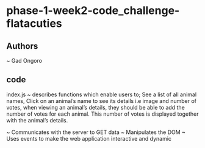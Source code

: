 # phase-1-week2-code_challenge-flatacuties

## Authors
~ Gad Ongoro

## code
index.js ~ describes functions which enable users to; See a list of all animal names, Click on an animal’s name to see its details i.e image and number of votes, when viewing an animal’s details, they should be able to add the number of votes for each animal. This number of votes is displayed together with the animal’s details.

~ Communicates with the server to GET data
~ Manipulates the DOM
~ Uses events to make the web application interactive and dynamic
